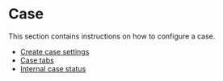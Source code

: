 # Case

This section contains instructions on how to configure a case.

- [Create case settings](creating-case-settings.md)
- [Case tabs](case-tabs.md)
- [Internal case status](internal-case-status.md)
